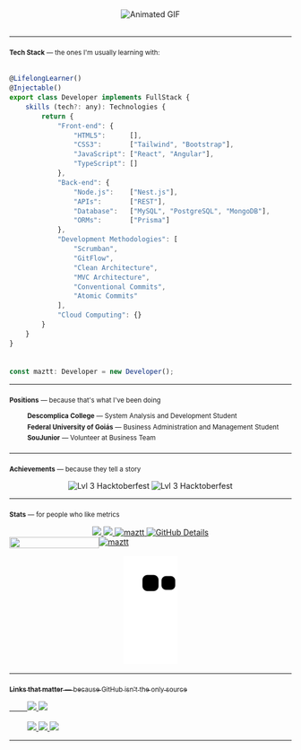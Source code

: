 <div align="center">
<img align="center" src="https://user-images.githubusercontent.com/92126792/223819264-dbab411b-9711-49de-966d-688356788104.gif" alt="Animated GIF" />
</div>

<br>

<hr>

<sub><b>Tech Stack</b> — the ones I'm usually learning with:</sub>

```javascript

@LifelongLearner()
@Injectable()
export class Developer implements FullStack {
    skills (tech?: any): Technologies {
        return {
            "Front-end": {
                "HTML5":      [],
                "CSS3":       ["Tailwind", "Bootstrap"],
                "JavaScript": ["React", "Angular"],
                "TypeScript": []
            },
            "Back-end": {
                "Node.js":    ["Nest.js"],
                "APIs":       ["REST"],
                "Database":   ["MySQL", "PostgreSQL", "MongoDB"],
                "ORMs":       ["Prisma"]
            },
            "Development Methodologies": [
                "Scrumban",
                "GitFlow",
                "Clean Architecture",
                "MVC Architecture",
                "Conventional Commits",
                "Atomic Commits"
            ],
            "Cloud Computing": {}
        }
    }
}


const maztt: Developer = new Developer();
```

<hr>
    
<sub><b>Positions</b> — because that's what I've been doing</sub>

<div>
    &emsp;&emsp;    <sup><b>Descomplica College</b> — System Analysis and Development Student</sup>
</div>

<div>
    &emsp;&emsp;    <sup><b>Federal University of Goiás</b> — Business Administration and Management Student</sup>
</div>

<div>
    &emsp;&emsp;    <sup><b>SouJunior</b> — Volunteer at Business Team</sup>
</div>

<hr>

<sub><b>Achievements</b> — because they tell a story</sub>


<div align="center">
  <img src="https://www.holopin.io/_next/image?url=https%3A%2F%2Fassets.holopin.io%2FeyJidWNrZXQiOiJob2xvcGluLWFzc2V0cyIsImtleSI6ImFzc2V0cy9jbDhkOHRrZnAwMDMyMDlqbmtxZTF3dzVhIiwiZWRpdHMiOnsicm90YXRlIjpudWxsfX0%3D&w=1920&q=75" alt="Lvl 3 Hacktoberfest" width="170px"/>
 <img src="https://image-proxy-cdn.teamtreehouse.com/21c3880313cbaa54b9eea93b1a131208aefe2778/68747470733a2f2f643968687267346d6e767a6f772e636c6f756466726f6e742e6e65742f6a6f696e2e7465616d74726565686f7573652e636f6d2f3130302d646179732d6f662d636f64652f38633631643566642d313030646179736f66636f64652d626164676566696e616c732d30355f30376d30376d3030303030303030303030303030312e706e67" alt="Lvl 3 Hacktoberfest" width="170px"/>
</div>

<hr>

<sub><b>Stats</b> — for people who like metrics</sub>

 <div align="center">
  <a href="https://github.com/maztt">
  <img height="110em" src="https://github-readme-stats.vercel.app/api?username=maztt&show_icons=true&theme=dark&include_all_commits=true&count_private=true" />
  <img height="110em" src="https://github-readme-stats.vercel.app/api/top-langs/?username=maztt&theme=github_dark&layout=compact&langs_count=6" />  
  <img height="110em" src="https://github-readme-streak-stats.herokuapp.com/?user=maztt&theme=dark" alt="maztt" />
  <img alt="GitHub Details" heigth="430px" width="48.8%" src="http://github-profile-summary-cards.vercel.app/api/cards/profile-details?username=maztt&theme=dark" />
      
  <div style="display: flex">
     <img height="20px" src="https://www.codewars.com/users/maztt/badges/micro" width="160">
     <img height="20px" src="https://komarev.com/ghpvc/?username=maztt&color=red" alt="maztt">   
  </div>
      
  ![Snake animation](https://github.com/maztt/maztt/blob/output/github-contribution-grid-snake.svg)
</div>



</div>

<hr>

<sub><b>Links that matter</b> — because GitHub isn't the only source</sub>


<div>
   &emsp;&emsp;
  <a href="https://maztt.github.io/personal-page/" target="_blank">
   <img src="https://img.shields.io/badge/-Portfolio-%23323330?style=for-the-badge&logo=portfolio&logoColor=white">
  </a>
  <a href="#" title="Anytime soon" target="_blank">
   <img src="https://img.shields.io/badge/-Blog-%23323330?style=for-the-badge&logo=blog&logoColor=white">
  </a>
</div>
<br>
<div>
   &emsp;&emsp; 
  <a href="https://www.linkedin.com/in/juliomasson" target="_blank">
    <img src="https://img.shields.io/badge/-LinkedIn-%230077B5?style=for-the-badge&logo=linkedin&logoColor=white">
  </a> 
  <a href = "mailto:juliomazotti@gmail.com">
    <img src="https://img.shields.io/badge/-Gmail-%23333?style=for-the-badge&logo=gmail&logoColor=white">
  </a>
 <a href="https://twitter.com/_maztt" target="_blank">
   <img src="https://img.shields.io/badge/-Twitter-%230077B5?style=for-the-badge&logo=twitter&logoColor=white">
 </a>
</div>

<hr>
